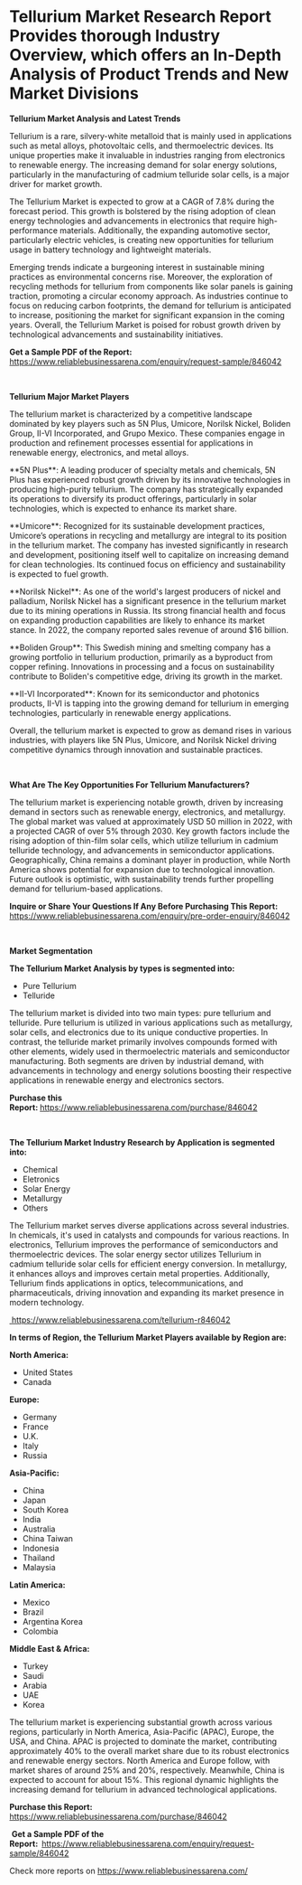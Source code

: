 <p><h1>Tellurium Market Research Report Provides thorough Industry Overview, which offers an In-Depth Analysis of Product Trends and New Market Divisions</h1></p><p><strong>Tellurium Market Analysis and Latest Trends</strong></p>
<p><p>Tellurium is a rare, silvery-white metalloid that is mainly used in applications such as metal alloys, photovoltaic cells, and thermoelectric devices. Its unique properties make it invaluable in industries ranging from electronics to renewable energy. The increasing demand for solar energy solutions, particularly in the manufacturing of cadmium telluride solar cells, is a major driver for market growth.</p><p>The Tellurium Market is expected to grow at a CAGR of 7.8% during the forecast period. This growth is bolstered by the rising adoption of clean energy technologies and advancements in electronics that require high-performance materials. Additionally, the expanding automotive sector, particularly electric vehicles, is creating new opportunities for tellurium usage in battery technology and lightweight materials.</p><p>Emerging trends indicate a burgeoning interest in sustainable mining practices as environmental concerns rise. Moreover, the exploration of recycling methods for tellurium from components like solar panels is gaining traction, promoting a circular economy approach. As industries continue to focus on reducing carbon footprints, the demand for tellurium is anticipated to increase, positioning the market for significant expansion in the coming years. Overall, the Tellurium Market is poised for robust growth driven by technological advancements and sustainability initiatives.</p></p>
<p><strong>Get a Sample PDF of the Report:&nbsp;</strong> <a href="https://www.reliablebusinessarena.com/enquiry/request-sample/846042?utm_campaign=2177&utm_medium=2&utm_source=Github&utm_content=ia&utm_term=01042025&utm_id=tellurium">https://www.reliablebusinessarena.com/enquiry/request-sample/846042</a></p>
<p>&nbsp;</p>
<p><strong>Tellurium Major Market Players</strong></p>
<p><p>The tellurium market is characterized by a competitive landscape dominated by key players such as 5N Plus, Umicore, Norilsk Nickel, Boliden Group, II-VI Incorporated, and Grupo Mexico. These companies engage in production and refinement processes essential for applications in renewable energy, electronics, and metal alloys.</p><p>**5N Plus**: A leading producer of specialty metals and chemicals, 5N Plus has experienced robust growth driven by its innovative technologies in producing high-purity tellurium. The company has strategically expanded its operations to diversify its product offerings, particularly in solar technologies, which is expected to enhance its market share.</p><p>**Umicore**: Recognized for its sustainable development practices, Umicore’s operations in recycling and metallurgy are integral to its position in the tellurium market. The company has invested significantly in research and development, positioning itself well to capitalize on increasing demand for clean technologies. Its continued focus on efficiency and sustainability is expected to fuel growth.</p><p>**Norilsk Nickel**: As one of the world's largest producers of nickel and palladium, Norilsk Nickel has a significant presence in the tellurium market due to its mining operations in Russia. Its strong financial health and focus on expanding production capabilities are likely to enhance its market stance. In 2022, the company reported sales revenue of around $16 billion.</p><p>**Boliden Group**: This Swedish mining and smelting company has a growing portfolio in tellurium production, primarily as a byproduct from copper refining. Innovations in processing and a focus on sustainability contribute to Boliden's competitive edge, driving its growth in the market.</p><p>**II-VI Incorporated**: Known for its semiconductor and photonics products, II-VI is tapping into the growing demand for tellurium in emerging technologies, particularly in renewable energy applications.</p><p>Overall, the tellurium market is expected to grow as demand rises in various industries, with players like 5N Plus, Umicore, and Norilsk Nickel driving competitive dynamics through innovation and sustainable practices.</p></p>
<p>&nbsp;</p>
<p><strong>What Are The Key Opportunities For Tellurium Manufacturers?</strong></p>
<p><p>The tellurium market is experiencing notable growth, driven by increasing demand in sectors such as renewable energy, electronics, and metallurgy. The global market was valued at approximately USD 50 million in 2022, with a projected CAGR of over 5% through 2030. Key growth factors include the rising adoption of thin-film solar cells, which utilize tellurium in cadmium telluride technology, and advancements in semiconductor applications. Geographically, China remains a dominant player in production, while North America shows potential for expansion due to technological innovation. Future outlook is optimistic, with sustainability trends further propelling demand for tellurium-based applications.</p></p>
<p><strong>Inquire or Share Your Questions If Any Before Purchasing This Report:</strong> <a href="https://www.reliablebusinessarena.com/enquiry/pre-order-enquiry/846042?utm_campaign=2177&utm_medium=2&utm_source=Github&utm_content=ia&utm_term=01042025&utm_id=tellurium">https://www.reliablebusinessarena.com/enquiry/pre-order-enquiry/846042</a></p>
<p>&nbsp;</p>
<p><strong>Market Segmentation</strong></p>
<p><strong>The Tellurium Market Analysis by types is segmented into:</strong></p>
<p><ul><li>Pure Tellurium</li><li>Telluride</li></ul></p>
<p><p>The tellurium market is divided into two main types: pure tellurium and telluride. Pure tellurium is utilized in various applications such as metallurgy, solar cells, and electronics due to its unique conductive properties. In contrast, the telluride market primarily involves compounds formed with other elements, widely used in thermoelectric materials and semiconductor manufacturing. Both segments are driven by industrial demand, with advancements in technology and energy solutions boosting their respective applications in renewable energy and electronics sectors.</p></p>
<p><strong>Purchase this Report:&nbsp;</strong><a href="https://www.reliablebusinessarena.com/purchase/846042?utm_campaign=2177&utm_medium=2&utm_source=Github&utm_content=ia&utm_term=01042025&utm_id=tellurium">https://www.reliablebusinessarena.com/purchase/846042</a></p>
<p>&nbsp;</p>
<p><strong>The Tellurium Market Industry Research by Application is segmented into:</strong></p>
<p><ul><li>Chemical</li><li>Eletronics</li><li>Solar Energy</li><li>Metallurgy</li><li>Others</li></ul></p>
<p><p>The Tellurium market serves diverse applications across several industries. In chemicals, it's used in catalysts and compounds for various reactions. In electronics, Tellurium improves the performance of semiconductors and thermoelectric devices. The solar energy sector utilizes Tellurium in cadmium telluride solar cells for efficient energy conversion. In metallurgy, it enhances alloys and improves certain metal properties. Additionally, Tellurium finds applications in optics, telecommunications, and pharmaceuticals, driving innovation and expanding its market presence in modern technology.</p></p>
<p><a href="https://www.reliablebusinessarena.com/tellurium-r846042?utm_campaign=2177&utm_medium=2&utm_source=Github&utm_content=ia&utm_term=01042025&utm_id=tellurium">&nbsp;https://www.reliablebusinessarena.com/tellurium-r846042</a></p>
<p><strong>In terms of Region, the Tellurium Market Players available by Region are:</strong></p>
<p>
    <p> <strong> North America: </strong>
        <ul>
            <li>United States</li>
            <li>Canada</li>
        </ul>
        </p> 
    <p> <strong> Europe: </strong>
        <ul>
            <li>Germany</li>
            <li>France</li>
            <li>U.K.</li>
            <li>Italy</li>
            <li>Russia</li>
        </ul>
        </p> 
    <p> <strong> Asia-Pacific: </strong>
        <ul>
            <li>China</li>
            <li>Japan</li>
            <li>South Korea</li>
            <li>India</li>
            <li>Australia</li>
            <li>China Taiwan</li>
            <li>Indonesia</li>
            <li>Thailand</li>
            <li>Malaysia</li>
        </ul>
        </p> 
    <p> <strong> Latin America: </strong>
        <ul>
            <li>Mexico</li>
            <li>Brazil</li>
            <li>Argentina Korea</li>
            <li>Colombia</li>
        </ul>
        </p> 
    <p> <strong> Middle East & Africa: </strong>
        <ul>
            <li>Turkey</li>
            <li>Saudi</li>
            <li>Arabia</li>
            <li>UAE</li>
            <li>Korea</li>
        </ul>
    </p>
    </p>
<p><p>The tellurium market is experiencing substantial growth across various regions, particularly in North America, Asia-Pacific (APAC), Europe, the USA, and China. APAC is projected to dominate the market, contributing approximately 40% to the overall market share due to its robust electronics and renewable energy sectors. North America and Europe follow, with market shares of around 25% and 20%, respectively. Meanwhile, China is expected to account for about 15%. This regional dynamic highlights the increasing demand for tellurium in advanced technological applications.</p></p>
<p><strong>Purchase this Report: </strong><a href="https://www.reliablebusinessarena.com/purchase/846042?utm_campaign=2177&utm_medium=2&utm_source=Github&utm_content=ia&utm_term=01042025&utm_id=tellurium">https://www.reliablebusinessarena.com/purchase/846042</a></p>
<p>&nbsp;<strong>Get a Sample PDF of the Report:&nbsp;&nbsp;</strong><a href="https://www.reliablebusinessarena.com/enquiry/request-sample/846042?utm_campaign=2177&utm_medium=2&utm_source=Github&utm_content=ia&utm_term=01042025&utm_id=tellurium">https://www.reliablebusinessarena.com/enquiry/request-sample/846042</a></p>
<p><strong></strong></p>
<p>Check more reports on <a href="https://www.reliablebusinessarena.com/?utm_campaign=2177&utm_medium=2&utm_source=Github&utm_content=ia&utm_term=01042025&utm_id=tellurium">https://www.reliablebusinessarena.com/</a></p>